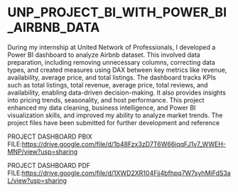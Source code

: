 # UNP_PROJECT_BI_WITH_POWER_BI_AIRBNB_DATA
During my internship at United Network of Professionals, I developed a Power BI dashboard to analyze Airbnb dataset.  This involved data preparation, including removing unnecessary columns, correcting data types, and created measures using DAX between key metrics like revenue, availability, average price, and total listings.  The dashboard tracks KPIs such as total listings, total revenue, average price, total reviews, and availability, enabling data-driven decision-making.  It also provides insights into pricing trends, seasonality, and host performance. This project enhanced my data cleaning, business intelligence, and Power BI visualization skills, and improved my ability to analyze market trends.  The project files have been submitted for further development and reference 

PROJECT DASHBOARD PBIX FILE:https://drive.google.com/file/d/1b48Fzx3zD7T6W66iqqFJ1v7_WWEH-MNP/view?usp=sharing

PROJECT DASHBOARD PDF FILE:https://drive.google.com/file/d/1XWD2XR104Fjj4bfhpq7W7syhMiFdS3aL/view?usp=sharing
